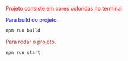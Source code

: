 <span style="color: red;">Projeto consiste em cores coloridas no terminal</span>



<span style="color: blue;">Para build do projeto.</span>

```bash
npm run build
```

<span style="color: brown;">Para rodar o projeto.</span>
```bash
npm run start
```